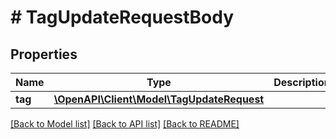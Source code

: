 # # TagUpdateRequestBody

## Properties

Name | Type | Description | Notes
------------ | ------------- | ------------- | -------------
**tag** | [**\OpenAPI\Client\Model\TagUpdateRequest**](TagUpdateRequest.md) |  | [optional]

[[Back to Model list]](../../README.md#models) [[Back to API list]](../../README.md#endpoints) [[Back to README]](../../README.md)
